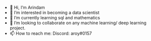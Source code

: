 - 👋 Hi, I’m Arindam
- 👀 I’m interested in becoming a data scientist
- 🌱 I’m currently learning sql and mathematics
- 💞️ I’m looking to collaborate on any machine learning/ deep learning project.
- 📫 How to reach me: Discord: aroy#0157

